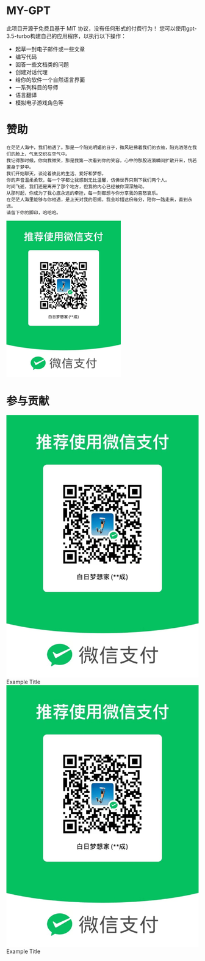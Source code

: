# MY-GPT
  此项目开源于免费且基于 MIT 协议，没有任何形式的付费行为！ 您可以使用gpt-3.5-turbo构建自己的应用程序，以执行以下操作：
* 起草一封电子邮件或一些文章
* 编写代码
* 回答一些文档类的问题
* 创建对话代理
* 给你的软件一个自然语言界面
* 一系列科目的导师
* 语言翻译
* 模拟电子游戏角色等

# 赞助
    在茫茫人海中，我们相遇了。那是一个阳光明媚的日子，微风轻拂着我们的衣袖，阳光洒落在我们的脸上，气息交织在空气中。
    我记得那时候，你向我微笑，那是我第一次看到你的笑容，心中的那股涟漪瞬间扩散开来，恍若置身于梦中。
    我们开始聊天，谈论着彼此的生活、爱好和梦想。
    你的声音温柔柔软，每一个字都让我感到无比温馨，仿佛世界只剩下我们两个人。
    时间飞逝，我们还是离开了那个地方，但我的内心已经被你深深触动。
    从那时起，你成为了我心底永远的牵挂，每一刻都想与你分享我的喜怒哀乐。
    在茫茫人海里能够与你相遇，是上天对我的恩赐，我会珍惜这份缘分，陪你一路走来，直到永远。
    请留下你的脚印，哈哈哈。
    
 <img src="https://github.com/liuxc1/CHAT-GPT/blob/main/%E5%BE%AE%E4%BF%A1%E5%9B%BE%E7%89%87_20230516164135.jpg" alt="Example Image" width=300>
 
 # 参与贡献
 
<!DOCTYPE html>
<html>
<head>
  <link rel="stylesheet" type="text/css" href="https://github.com/liuxc1/CHAT-GPT/blob/main/style.css">
</head>
<body>
    <div class="row">
    <div class="col">
    <img src="https://github.com/liuxc1/CHAT-GPT/blob/main/%E5%BE%AE%E4%BF%A1%E5%9B%BE%E7%89%87_20230516164135.jpg" alt="Example Image" />
    <figcaption>Example Title</figcaption>
    </div>
    <div class="col">
    <img src="https://github.com/liuxc1/CHAT-GPT/blob/main/%E5%BE%AE%E4%BF%A1%E5%9B%BE%E7%89%87_20230516164135.jpg" alt="Example Image" />
    <figcaption>Example Title</figcaption>
    </div>
    </div>
</body>
</html>
